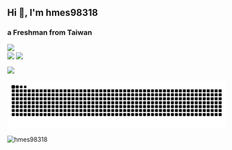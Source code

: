 ## Hi 👋, I'm hmes98318

### a Freshman from Taiwan  
![](https://github-readme-stats.vercel.app/api?username=hmes98318&show_icons=true)  
![](https://github-profile-summary-cards.vercel.app/api/cards/productive-time?username=hmes98318&theme=default)
![](https://github-profile-summary-cards.vercel.app/api/cards/repos-per-language?username=hmes98318&theme=github)  

![](https://github-profile-summary-cards.vercel.app/api/cards/profile-details?username=hmes98318&theme=github)  

![github contribution grid snake animation](https://raw.githubusercontent.com/hmes98318/hmes98318/output/github-contribution-grid-snake.svg)


<p align="left"> <img src="https://komarev.com/ghpvc/?username=hmes98318&label=Profile%20views&color=0e75b6&style=flat" alt="hmes98318" /> </p>

<!--
**hmes98318/hmes98318** is a ✨ _special_ ✨ repository because its `README.md` (this file) appears on your GitHub profile.

Here are some ideas to get you started:

- 🔭 I’m currently working on ...
- 🌱 I’m currently learning ...
- 👯 I’m looking to collaborate on ...
- 🤔 I’m looking for help with ...
- 💬 Ask me about ...
- 📫 How to reach me: ...
- 😄 Pronouns: ...
- ⚡ Fun fact: ...
-->
